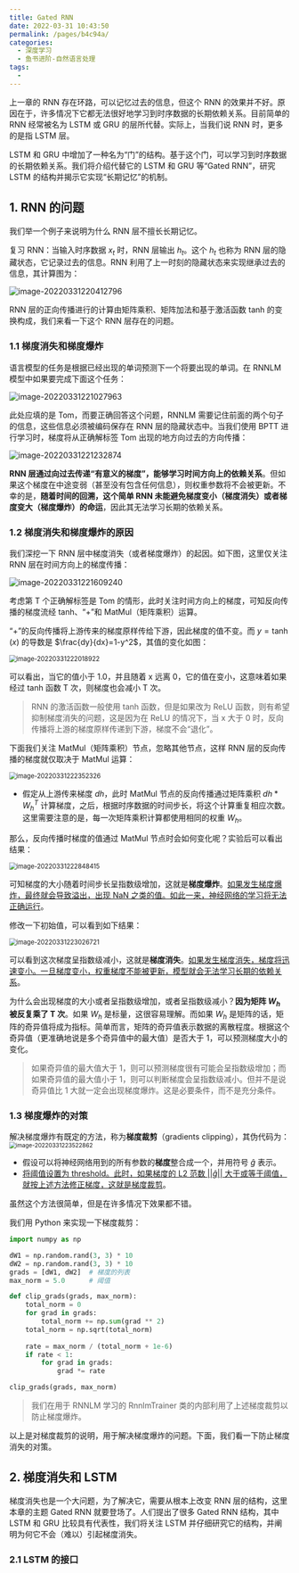 ```yaml
---
title: Gated RNN
date: 2022-03-31 10:43:50
permalink: /pages/b4c94a/
categories:
  - 深度学习
  - 鱼书进阶-自然语言处理
tags:
  - 
---
```


上一章的 RNN 存在环路，可以记忆过去的信息，但这个 RNN 的效果并不好。原因在于，许多情况下它都无法很好地学习到时序数据的长期依赖关系。目前简单的 RNN 经常被名为 LSTM 或 GRU 的层所代替。实际上，当我们说 RNN 时，更多的是指 LSTM 层。

LSTM 和 GRU 中增加了一种名为“门”的结构。基于这个门，可以学习到时序数据的长期依赖关系。我们将介绍代替它的 LSTM 和 GRU 等“Gated RNN”，研究 LSTM 的结构并揭示它实现“长期记忆”的机制。

## 1. RNN 的问题

我们举一个例子来说明为什么 RNN 层不擅长长期记忆。

复习 RNN：当输入时序数据 $x_t$ 时，RNN 层输出 $h_t$。这个 $h_t$ 也称为 RNN 层的隐藏状态，它记录过去的信息。RNN 利用了上一时刻的隐藏状态来实现继承过去的信息，其计算图为：

![image-20220331220412796](https://notebook-img-1304596351.cos.ap-beijing.myqcloud.com/img/image-20220331220412796.png)

RNN 层的正向传播进行的计算由矩阵乘积、矩阵加法和基于激活函数 tanh 的变换构成，我们来看一下这个 RNN 层存在的问题。

### 1.1 梯度消失和梯度爆炸

语言模型的任务是根据已经出现的单词预测下一个将要出现的单词。在 RNNLM 模型中如果要完成下面这个任务：

![image-20220331221027963](https://notebook-img-1304596351.cos.ap-beijing.myqcloud.com/img/image-20220331221027963.png)

此处应填的是 Tom，而要正确回答这个问题，RNNLM 需要记住前面的两个句子的信息，这些信息必须被编码保存在 RNN 层的隐藏状态中。当我们使用 BPTT 进行学习时，梯度将从正确解标签 Tom 出现的地方向过去的方向传播：

![image-20220331221232874](https://notebook-img-1304596351.cos.ap-beijing.myqcloud.com/img/image-20220331221232874.png)

**RNN 层通过向过去传递“有意义的梯度”，能够学习时间方向上的依赖关系**。但如果这个梯度在中途变弱（甚至没有包含任何信息），则权重参数将不会被更新。不幸的是，**随着时间的回溯，这个简单 RNN 未能避免梯度变小（梯度消失）或者梯度变大（梯度爆炸）的命运**，因此其无法学习长期的依赖关系。

### 1.2 梯度消失和梯度爆炸的原因

我们深挖一下 RNN 层中梯度消失（或者梯度爆炸）的起因。如下图，这里仅关注 RNN 层在时间方向上的梯度传播：

![image-20220331221609240](https://notebook-img-1304596351.cos.ap-beijing.myqcloud.com/img/image-20220331221609240.png)

考虑第 T 个正确解标签是 Tom 的情形，此时关注时间方向上的梯度，可知反向传播的梯度流经 tanh、“+”和 MatMul（矩阵乘积）运算。

“+”的反向传播将上游传来的梯度原样传给下游，因此梯度的值不变。而 $y=\tanh (x)$ 的导数是 $\frac{dy}{dx}=1-y^2$，其值的变化如图：

<img src="https://notebook-img-1304596351.cos.ap-beijing.myqcloud.com/img/image-20220331222018922.png" alt="image-20220331222018922" style="zoom:80%;" />

可以看出，当它的值小于 1.0，并且随着 x 远离 0，它的值在变小，这意味着如果经过 tanh 函数 T 次，则梯度也会减小 T 次。

> RNN 的激活函数一般使用 tanh 函数，但是如果改为 ReLU 函数，则有希望抑制梯度消失的问题，这是因为在 ReLU 的情况下，当 x 大于 0 时，反向传播将上游的梯度原样传递到下游，梯度不会“退化”。

下面我们关注 MatMul（矩阵乘积）节点，忽略其他节点，这样 RNN 层的反向传播的梯度就仅取决于 MatMul 运算：

<img src="https://notebook-img-1304596351.cos.ap-beijing.myqcloud.com/img/image-20220331222352326.png" alt="image-20220331222352326" style="zoom:80%;" />

+ 假定从上游传来梯度 $dh$，此时 MatMul 节点的反向传播通过矩阵乘积 $dh *W_h^T$ 计算梯度，之后，根据时序数据的时间步长，将这个计算重复相应次数。这里需要注意的是，每一次矩阵乘积计算都使用相同的权重 $W_h$。

那么，反向传播时梯度的值通过 MatMul 节点时会如何变化呢？实验后可以看出结果：

<img src="https://notebook-img-1304596351.cos.ap-beijing.myqcloud.com/img/image-20220331222848415.png" alt="image-20220331222848415" style="zoom:80%;" />

可知梯度的大小随着时间步长呈指数级增加，这就是**梯度爆炸**。<u>如果发生梯度爆炸，最终就会导致溢出，出现 NaN 之类的值。如此一来，神经网络的学习将无法正确运行</u>。

修改一下初始值，可以看到如下结果：

<img src="https://notebook-img-1304596351.cos.ap-beijing.myqcloud.com/img/image-20220331223026721.png" alt="image-20220331223026721" style="zoom:80%;" />

可以看到这次梯度呈指数级减小，这就是**梯度消失**。<u>如果发生梯度消失，梯度将迅速变小。一旦梯度变小，权重梯度不能被更新，模型就会无法学习长期的依赖关系</u>。

为什么会出现梯度的大小或者呈指数级增加，或者呈指数级减小？**因为矩阵 $W_h$ 被反复乘了 T 次**。如果 $W_h$ 是标量，这很容易理解。而如果 $W_h$ 是矩阵的话，矩阵的奇异值将成为指标。简单而言，矩阵的奇异值表示数据的离散程度。根据这个奇异值（更准确地说是多个奇异值中的最大值）是否大于 1，可以预测梯度大小的变化。

> 如果奇异值的最大值大于 1，则可以预测梯度很有可能会呈指数级增加；而如果奇异值的最大值小于 1，则可以判断梯度会呈指数级减小。但并不是说奇异值比 1 大就一定会出现梯度爆炸。这是必要条件，而不是充分条件。

### 1.3 梯度爆炸的对策

解决梯度爆炸有既定的方法，称为**梯度裁剪**（gradients clipping），其伪代码为：<img src="https://notebook-img-1304596351.cos.ap-beijing.myqcloud.com/img/image-20220331223522862.png" alt="image-20220331223522862" style="zoom:73%;" />

+ 假设可以将神经网络用到的所有参数的**梯度**整合成一个，并用符号 $\hat{g}$ 表示。
+ <u>将阈值设置为 threshold。此时，如果梯度的 L2 范数 $||\hat{g}||$ 大于或等于阈值，就按上述方法修正梯度，这就是梯度裁剪</u>。

虽然这个方法很简单，但是在许多情况下效果都不错。

我们用 Python 来实现一下梯度裁剪：

```python
import numpy as np

dW1 = np.random.rand(3, 3) * 10
dW2 = np.random.rand(3, 3) * 10
grads = [dW1, dW2]  # 梯度的列表
max_norm = 5.0      # 阈值

def clip_grads(grads, max_norm):
	total_norm = 0
	for grad in grads:
		total_norm += np.sum(grad ** 2)
	total_norm = np.sqrt(total_norm)
    
	rate = max_norm / (total_norm + 1e-6)
	if rate < 1:
		for grad in grads:
            grad *= rate

clip_grads(grads, max_norm)
```

> 我们在用于 RNNLM 学习的 RnnlmTrainer 类的内部利用了上述梯度裁剪以防止梯度爆炸。

以上是对梯度裁剪的说明，用于解决梯度爆炸的问题。下面，我们看一下防止梯度消失的对策。

## 2. 梯度消失和 LSTM

梯度消失也是一个大问题，为了解决它，需要从根本上改变 RNN 层的结构，这里本章的主题 Gated RNN 就要登场了。人们提出了很多 Gated RNN 结构，其中 LSTM 和 GRU 比较具有代表性，我们将关注 LSTM 并仔细研究它的结构，并阐明为何它不会（难以）引起梯度消失。

### 2.1 LSTM 的接口




